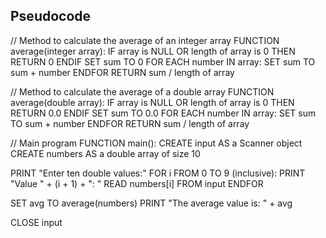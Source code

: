 ## Pseudocode

// Method to calculate the average of an integer array
FUNCTION average(integer array):
  IF array is NULL OR length of array is 0 THEN
    RETURN 0
  ENDIF
  SET sum TO 0
  FOR EACH number IN array:
    SET sum TO sum + number
  ENDFOR
  RETURN sum / length of array

// Method to calculate the average of a double array
FUNCTION average(double array):
  IF array is NULL OR length of array is 0 THEN
    RETURN 0.0
  ENDIF
  SET sum TO 0.0
  FOR EACH number IN array:
    SET sum TO sum + number
  ENDFOR
  RETURN sum / length of array

// Main program
FUNCTION main():
  CREATE input AS a Scanner object
  CREATE numbers AS a double array of size 10

  PRINT "Enter ten double values:"
  FOR i FROM 0 TO 9 (inclusive):
    PRINT "Value " + (i + 1) + ": "
    READ numbers[i] FROM input
  ENDFOR

  SET avg TO average(numbers)
  PRINT "The average value is: " + avg

  CLOSE input